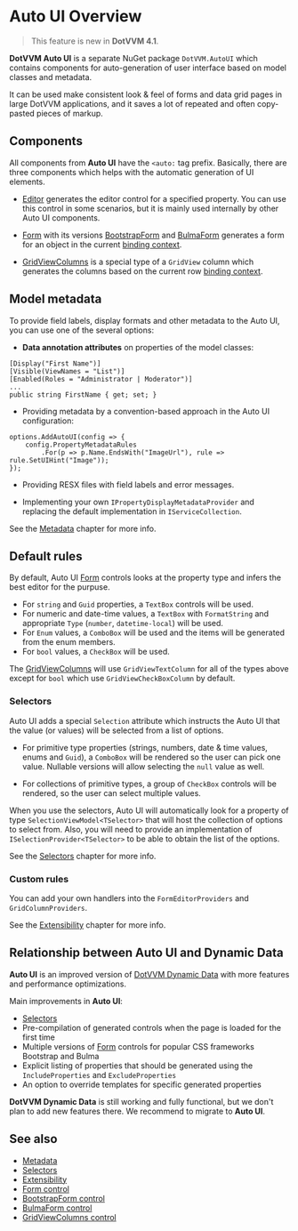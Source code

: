 # Auto UI Overview

> This feature is new in **DotVVM 4.1**.

**DotVVM Auto UI** is a separate NuGet package `DotVVM.AutoUI` which contains components for auto-generation of user interface based on model classes and metadata.

It can be used make consistent look & feel of forms and data grid pages in large DotVVM applications, and it saves a lot of repeated and often copy-pasted pieces of markup.

## Components

All components from **Auto UI** have the `<auto:` tag prefix. Basically, there are three components which helps with the automatic generation of UI elements.

* [Editor](~/controls/builtin-autoui/Editor) generates the editor control for a specified property. You can use this control in some scenarios, but it is mainly used internally by other Auto UI components.

* [Form](~/controls/builtin-autoui/Form) with its versions [BootstrapForm](~/controls/builtin-autoui/BootstrapForm) and [BulmaForm](~/controls/builtin-autoui/BulmaForm) generates a form for an object in the current [binding context](~/pages/concepts/data-binding/binding-context). 

* [GridViewColumns](~/controls/builtin-autoui/GridViewColumns) is a special type of a `GridView` column which generates the columns based on the current row [binding context](~/pages/concepts/data-binding/binding-context). 

## Model metadata

To provide field labels, display formats and other metadata to the Auto UI, you can use one of the several options:

* __Data annotation attributes__ on properties of the model classes:

```CSHARP
[Display("First Name")]
[Visible(ViewNames = "List")]
[Enabled(Roles = "Administrator | Moderator")]
...
public string FirstName { get; set; }
```

* Providing metadata by a convention-based approach in the Auto UI configuration:

```CSHARP
options.AddAutoUI(config => {
    config.PropertyMetadataRules
        .For(p => p.Name.EndsWith("ImageUrl"), rule => rule.SetUIHint("Image"));
});
```

* Providing RESX files with field labels and error messages.

* Implementing your own `IPropertyDisplayMetadataProvider` and replacing the default implementation in `IServiceCollection`.

See the [Metadata](./metadata) chapter for more info.

## Default rules

By default, Auto UI [Form](~/controls/builtin-autoui/Form) controls looks at the property type and infers the best editor for the purpuse.

* For `string` and `Guid` properties, a `TextBox` controls will be used.
* For numeric and date-time values, a `TextBox` with `FormatString` and appropriate `Type` (`number`, `datetime-local`) will be used.
* For `Enum` values, a `ComboBox` will be used and the items will be generated from the enum members. 
* For `bool` values, a `CheckBox` will be used.

The [GridViewColumns](~/controls/builtin-autoui/GridViewColumns) will use `GridViewTextColumn` for all of the types above except for `bool` which use `GridViewCheckBoxColumn` by default. 

### Selectors

Auto UI adds a special `Selection` attribute which instructs the Auto UI that the value (or values) will be selected from a list of options.

* For primitive type properties (strings, numbers, date & time values, enums and `Guid`), a `ComboBox` will be rendered so the user can pick one value. Nullable versions will allow selecting the `null` value as well.

* For collections of primitive types, a group of `CheckBox` controls will be rendered, so the user can select multiple values.

When you use the selectors, Auto UI will automatically look for a property of type `SelectionViewModel<TSelector>` that will host the collection of options to select from. Also, you will need to provide an implementation of `ISelectionProvider<TSelector>` to be able to obtain the list of the options.

See the [Selectors](./selectors.md) chapter for more info.

### Custom rules

You can add your own handlers into the `FormEditorProviders` and `GridColumnProviders`. 

See the [Extensibility](./extensibility) chapter for more info.

## Relationship between Auto UI and Dynamic Data

**Auto UI** is an improved version of [DotVVM Dynamic Data](~/pages/community-add-ons/dotvvm-dynamic-data) with more features and performance optimizations. 

Main improvements in **Auto UI**:

* [Selectors](./selectors.md)
* Pre-compilation of generated controls when the page is loaded for the first time
* Multiple versions of [Form](~/controls/builtin-autoui/Form) controls for popular CSS frameworks Bootstrap and Bulma
* Explicit listing of properties that should be generated using the `IncludeProperties` and `ExcludeProperties`
* An option to override templates for specific generated properties

**DotVVM Dynamic Data** is still working and fully functional, but we don't plan to add new features there. We recommend to migrate to **Auto UI**.

## See also

* [Metadata](./metadata)
* [Selectors](./selectors)
* [Extensibility](./extensibility)
* [Form control](~/controls/builtin-autoui/Form)
* [BootstrapForm control](~/controls/builtin-autoui/BootstrapForm)
* [BulmaForm control](~/controls/builtin-autoui/BulmaForm)
* [GridViewColumns control](~/controls/builtin-autoui/GridViewColumns)